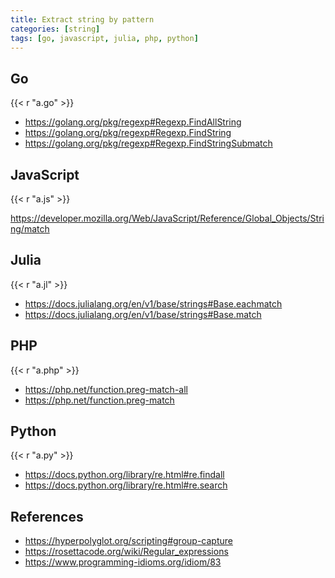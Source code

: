 ```yaml
---
title: Extract string by pattern
categories: [string]
tags: [go, javascript, julia, php, python]
---
```


## Go

{{< r "a.go" >}}

- <https://golang.org/pkg/regexp#Regexp.FindAllString>
- <https://golang.org/pkg/regexp#Regexp.FindString>
- <https://golang.org/pkg/regexp#Regexp.FindStringSubmatch>

## JavaScript

{{< r "a.js" >}}

<https://developer.mozilla.org/Web/JavaScript/Reference/Global_Objects/String/match>

## Julia

{{< r "a.jl" >}}

- <https://docs.julialang.org/en/v1/base/strings#Base.eachmatch>
- <https://docs.julialang.org/en/v1/base/strings#Base.match>

## PHP

{{< r "a.php" >}}

- <https://php.net/function.preg-match-all>
- <https://php.net/function.preg-match>

## Python

{{< r "a.py" >}}

- <https://docs.python.org/library/re.html#re.findall>
- <https://docs.python.org/library/re.html#re.search>

## References

- <https://hyperpolyglot.org/scripting#group-capture>
- <https://rosettacode.org/wiki/Regular_expressions>
- <https://www.programming-idioms.org/idiom/83>
